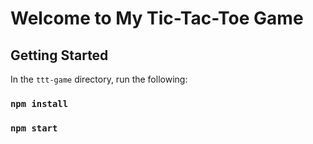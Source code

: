 # Welcome to My Tic-Tac-Toe Game

## Getting Started

In the `ttt-game` directory, run the following:

### `npm install`
### `npm start`

